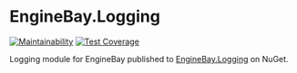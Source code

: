 # EngineBay.Logging

[![Maintainability](https://api.codeclimate.com/v1/badges/b546e073e91e11e2acfc/maintainability)](https://codeclimate.com/github/engine-bay/logging/maintainability)
[![Test Coverage](https://api.codeclimate.com/v1/badges/b546e073e91e11e2acfc/test_coverage)](https://codeclimate.com/github/engine-bay/logging/test_coverage)

Logging module for EngineBay published to [EngineBay.Logging](https://www.nuget.org/packages/EngineBay.Logging/) on NuGet.
